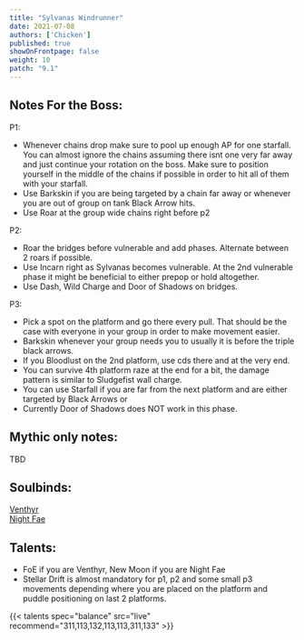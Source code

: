```yaml
---
title: "Sylvanas Windrunner"
date: 2021-07-08
authors: ['Chicken']
published: true
showOnFrontpage: false
weight: 10
patch: "9.1"
---
```



## Notes For the Boss:

P1:
- Whenever chains drop make sure to pool up enough AP for one starfall. You can almost ignore the chains assuming there isnt one very far away and just continue your rotation on the boss. Make sure to position yourself in the middle of the chains if possible in order to hit all of them with your starfall.
- Use Barkskin if you are being targeted by a chain far away or whenever you are out of group on tank Black Arrow hits.
- Use Roar at the group wide chains right before p2

P2: 
- Roar the bridges before vulnerable and add phases. Alternate between 2 roars if possible.
- Use Incarn right as Sylvanas becomes vulnerable. At the 2nd vulnerable phase it might be beneficial to either prepop or hold altogether.
- Use Dash, Wild Charge and Door of Shadows on bridges.

P3:
- Pick a spot on the platform and go there every pull. That should be the case with everyone in your group in order to make movement easier.
- Barkskin whenever your group needs you to usually it is before the triple black arrows.
- If you Bloodlust on the 2nd platform, use cds there and at the very end.
- You can survive 4th platform raze at the end for a bit, the damage pattern is similar to Sludgefist wall charge.
- You can use Starfall if you are far from the next platform and are either targeted by Black Arrows or 
- Currently Door of Shadows does NOT work in this phase.

## Mythic only notes:
TBD

## Soulbinds:
[Venthyr](https://ptr.wowhead.com/soulbind-calc/venthyr/theotar-the-mad-duke/druid/AwCWb74CBTUgCBU1yggSBTWHCCUy4ggjBTJJCBV2AAg1Mj8I)
<br>[Night Fae](https://ptr.wowhead.com/soulbind-calc/night-fae/niya/druid/AwCW5b4CBTXKCCU1IAgTBTXGCBUy5AglMuIIIhUySQgldgAI)

## Talents:
- FoE if you are Venthyr, New Moon if you are Night Fae
- Stellar Drift is almost mandatory for p1, p2 and some small p3 movements depending where you are placed on the platform and puddle positioning on last 2 platforms.


{{< talents spec="balance" src="live" recommend="311,113,132,113,113,311,133" >}}




